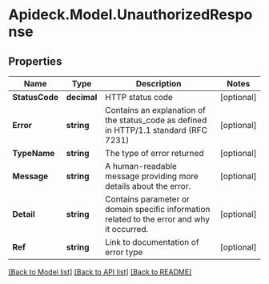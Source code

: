 # Apideck.Model.UnauthorizedResponse

## Properties

Name | Type | Description | Notes
------------ | ------------- | ------------- | -------------
**StatusCode** | **decimal** | HTTP status code | [optional] 
**Error** | **string** | Contains an explanation of the status_code as defined in HTTP/1.1 standard (RFC 7231) | [optional] 
**TypeName** | **string** | The type of error returned | [optional] 
**Message** | **string** | A human-readable message providing more details about the error. | [optional] 
**Detail** | **string** | Contains parameter or domain specific information related to the error and why it occurred. | [optional] 
**Ref** | **string** | Link to documentation of error type | [optional] 

[[Back to Model list]](../README.md#documentation-for-models) [[Back to API list]](../README.md#documentation-for-api-endpoints) [[Back to README]](../README.md)

